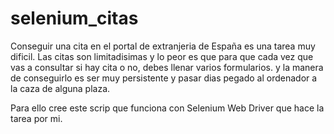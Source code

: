# selenium_citas
Conseguir una cita en el portal de extranjeria de España es una tarea muy dificil. Las citas son limitadisimas y lo peor es que para que cada vez que vas a consultar si hay cita o no, debes llenar varios formularios. y la manera de conseguirlo es ser muy persistente y pasar dias pegado al ordenador a la caza de alguna plaza. 

Para ello cree este scrip que funciona con Selenium Web Driver que hace la tarea por mi.
